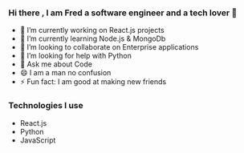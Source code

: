 ### Hi there , I am Fred a software engineer and a tech lover 👋

- 🔭 I’m currently working on React.js projects
- 🌱 I’m currently learning Node.js & MongoDb
- 👯 I’m looking to collaborate on Enterprise applications
- 🤔 I’m looking for help with Python
- 💬 Ask me about Code
- 😄  I am a man no confusion
- ⚡ Fun fact: I am good at making new friends
 ### Technologies I use
- React.js
- Python
- JavaScript
